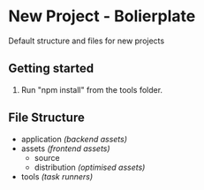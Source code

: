 # New Project - Bolierplate
Default structure and files for new projects 

## Getting started
1. Run "npm install" from the tools folder.

## File Structure
* application _(backend assets)_
* assets _(frontend assets)_
  * source
  * distribution _(optimised assets)_
* tools _(task runners)_
